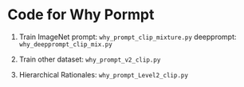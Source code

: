 # Code for Why Pormpt

1. Train ImageNet prompt: `why_prompt_clip_mixture.py`
deepprompt: `why_deepprompt_clip_mix.py`

2. Train other dataset: `why_prompt_v2_clip.py`

3. Hierarchical Rationales: `why_prompt_Level2_clip.py`
